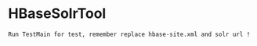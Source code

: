 HBaseSolrTool
=============
	
	Run TestMain for test, remember replace hbase-site.xml and solr url !
